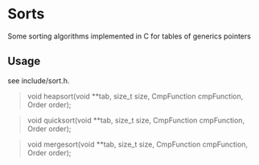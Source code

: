 Sorts
=====

Some sorting algorithms implemented in C for tables of generics pointers

Usage
-----

see include/sort.h.

> void heapsort(void **tab, size_t size, CmpFunction cmpFunction, Order order);

> void quicksort(void **tab, size_t size, CmpFunction cmpFunction, Order order);

> void mergesort(void **tab, size_t size, CmpFunction cmpFunction, Order order); 
